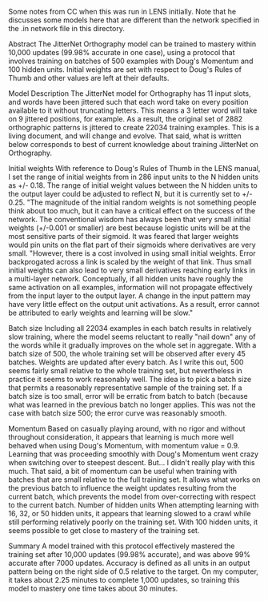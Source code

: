 Some notes from CC when this was run in LENS initially. Note
that he discusses some models here that are different than the
network specified in the .in network file in this directory.

Abstract
The JitterNet Orthography model can be trained to mastery
within 10,000 updates (99.98% accurate in one case), using
a protocol that involves training on batches of 500 examples
with Doug's Momentum and 100 hidden units. Initial weights
are set with respect to Doug's Rules of Thumb and other
values are left at their defaults.

Model Description
The JitterNet model for Orthography has 11 input slots,
and words have been jittered such that each word take on
every position available to it without truncating letters.
This means a 3 letter word will take on 9 jittered positions,
for example.
As a result, the original set of 2882
orthographic patterns is jittered to create 22034 training
examples.
This is a living document, and will change and evolve. That
said, what is written below corresponds to best of current
knowledge about training JitterNet on Orthography.

Initial weights
With reference to Doug's Rules of Thumb in the LENS manual,
I set the range of initial weights from in 286 input units to
the N hidden units as +/- 0.18. The range of initial weight
values between the N hidden units to the output layer could
be adjusted to reflect N, but it is currently set to +/- 0.25.
"The magnitude of the initial random weights is not something
people think about too much, but it can have a critical effect
on the success of the network. The conventional wisdom has always
been that very small initial weights (+/-0.001 or smaller) are
best because logistic units will be at the most sensitive parts
of their sigmoid. It was feared that larger weights would pin
units on the flat part of their sigmoids where derivatives are
very small.
"However, there is a cost involved in using small initial weights.
Error backprogated across a link is scaled by the weight of that
link. Thus small initial weights can also lead to very small
derivatives reaching early links in a multi-layer network.
Conceptually, if all hidden units have roughly the same activation
on all examples, information will not propagate effectively from
the input layer to the output layer. A change in the input pattern
may have very little effect on the output unit activations. As a
result, error cannot be attributed to early weights and learning
will be slow."

Batch size
Including all 22034 examples in each batch results in relatively
slow training, where the model seems reluctant to really "nail down"
any of the words while it gradually improves on the whole set in
aggregate. With a batch size of 500, the whole training set will
be observed after every 45 batches. Weights are updated after every
batch. As I write this out, 500 seems fairly small relative to the
whole training set, but nevertheless in practice it seems to work
reasonably well.
The idea is to pick a batch size that permits a reasonably
representative sample of the training set. If a batch size is too
small, error will be erratic from batch to batch (because what
was learned in the previous batch no longer applies. This was not
the case with batch size 500; the error curve was reasonably smooth.

Momentum
Based on casually playing around, with no rigor and without
throughout consideration, it appears that learning is much more
well behaved when using Doug's Momentum, with momentum value = 0.9.
Learning that was proceeding smoothly with Doug's Momentum went
crazy when switching over to steepest descent. But... I didn't
really play with this much.
That said, a bit of momentum can be useful when training with
batches that are small relative to the full training set. It
allows what works on the previous batch to influence the weight
updates resulting from the current batch, which prevents the model
from over-correcting with respect to the current batch.
Number of hidden units
When attempting learning with 16, 32, or 50 hidden units, it appears
that learning slowed to a crawl while still performing relatively
poorly on the training set.
With 100 hidden units, it seems possible to get close to mastery of
the training set.

Summary
A model trained with this protocol effectively mastered the training
set after 10,000 updates (99.98% accurate), and was above 99% accurate
after 7000 updates. Accuracy is defined as all units in an output
pattern being on the right side of 0.5 relative to the target. On my
computer, it takes about 2.25 minutes to complete 1,000 updates, so
training this model to mastery one time takes about 30 minutes.
